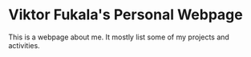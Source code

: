 # Viktor Fukala's Personal Webpage

This is a webpage about me. It mostly list some of my projects and activities.
